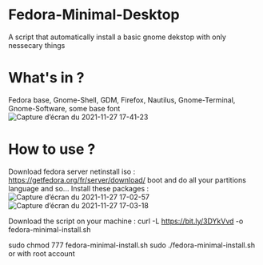 # Fedora-Minimal-Desktop
A script that automatically install a basic gnome dekstop with only nessecary things

# What's in ?
Fedora base, Gnome-Shell, GDM, Firefox, Nautilus, Gnome-Terminal, Gnome-Software, some base font
![Capture d’écran du 2021-11-27 17-41-23](https://user-images.githubusercontent.com/52078885/143689647-25294e41-80e0-484e-b2fb-41d2d089a287.png)


# How to use ?
Download fedora server netinstall iso : https://getfedora.org/fr/server/download/
boot and do all your partitions language and so...
Install these packages : 
![Capture d’écran du 2021-11-27 17-02-57](https://user-images.githubusercontent.com/52078885/143689539-ed02c38c-9532-4995-b228-ed0c787bf4b5.png)
![Capture d’écran du 2021-11-27 17-03-18](https://user-images.githubusercontent.com/52078885/143689540-50cff02c-a663-4754-9645-683f977a0526.png)

Download the script on your machine : curl -L https://bit.ly/3DYkVvd -o fedora-minimal-install.sh

sudo chmod 777 fedora-minimal-install.sh
sudo ./fedora-minimal-install.sh or with root account

